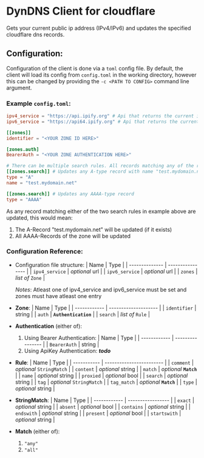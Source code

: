 # DynDNS Client for cloudflare

Gets your current public ip address (IPv4/IPv6) and updates the specified cloudflare dns records.

## Configuration:

Configuration of the client is done via a `toml` config file.
By default, the client will load its config from `config.toml` in the working directory, however this can be changed by providing the `-c <PATH TO CONFIG>` command line argument.

### Example `config.toml`:
```toml
ipv4_service = "https://api.ipify.org" # Api that returns the current ipv4 address
ipv6_service = "https://api64.ipify.org" # Api that returns the current ipv6 address

[[zones]] 
identifier = "<YOUR ZONE ID HERE>"

[zones.auth]
BearerAuth = "<YOUR ZONE AUTHENTICATION HERE>"

# There can be multiple search rules. All records matching any of the rules will be changed
[[zones.search]] # Updates any A-type record with name "test.mydomain.net"
type = "A"
name = "test.mydomain.net"

[[zones.search]] # Updates any AAAA-type record
type = "AAAA"
```

As any record matching either of the two search rules in example above are updated, this would mean:
1. The A-Record "test.mydomain.net" will be updated (if it exists)
2. All AAAA-Records of the zone will be updated

### Configuration Reference:
- Configuration file structure:
    | Name           | Type             |
    | -------------- | ---------------- |
    | `ipv4_service` | *optional* url   |
    | `ipv6_service` | *optional* url   |
    | `zones`        | *list of* `Zone` |

    *Notes*: Atleast one of ipv4_service and ipv6_service must be set and zones must have atleast one entry
- **Zone**:
    | Name         | Type                 |
    | ------------ | -------------------- |
    | `identifier` | string               |
    | `auth`       | **`Authentication`** |
    | `search`     | *list of* `Rule`     |

- **Authentication** (either of):
    1. Using Bearer Authentication:
        | Name         | Type             |
        | ------------ | ---------------- |
        | `BearerAuth` | string           |
    2. Using ApiKey Authentication:
        ***todo***
- **Rule**:
    | Name        | Type                     |
    | ----------- | ------------------------ |
    | `comment`   | *optional* `StringMatch` |
    | `content`   | *optional* string        |
    | `match`     | *optional* **`Match`**   |
    | `name`      | *optional* string        |
    | `proxied`   | *optional* bool          |
    | `search`    | *optional* string        |
    | `tag`       | *optional* `StringMatch` |
    | `tag_match` | *optional* **`Match`**   |
    | `type`      | *optional* string        |

- **StringMatch**:
    | Name         | Type              |
    | ------------ | ----------------- |
    | `exact`      | *optional* string |
    | `absent`     | *optional* bool   |
    | `contains`   | *optional* string |
    | `endswith`   | *optional* string |
    | `present`    | *optional* bool   |
    | `startswith` | *optional* string |
- **Match** (either of):
    1. `"any"`
    2. `"all"`
